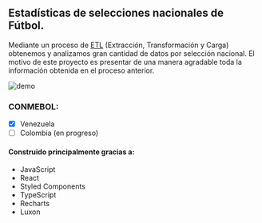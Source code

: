 ## Estadísticas de selecciones nacionales de Fútbol.

Mediante un proceso de [ETL](https://en.wikipedia.org/wiki/Extract,_transform,_load) (Extracción, Transformación y Carga) obtenemos y analizamos gran cantidad de datos por selección nacional. El motivo de este proyecto es presentar de una manera agradable toda la información obtenida en el proceso anterior.

![demo](https://lh3.googleusercontent.com/fife/ABSRlIp6EmuT3jwRCAYqoT85nQP3VeleuuauRsnoPo5UuphMuBdzEkZ3rM88Cr9DaZWZ7eGr7VfIWjt0CkSujREZWr3hQjD-LVWw34E8UVQ1ybeKFJOF2XpkrTnR7yC7-v3nFszvSOkWeVaRaPtDnPLrwB2MXOvP1YINdm-2d6kpZ_DO9_fG7JGh10Cyqd55oUy1g5LIlGon7H5UuWqzuGGct-iW08ePzPDO8vErmvri-2ROtHHPjxmni7tWS8l6ItSQMosWTnKQCcdaqRe0ERqdcb8vvD_alOWN79iVQIWC5nP-cih932zB2R2GCzB8FlX3AQwHRSOTJSE1_SKPmYOIYRMpbdV2oIbVwKDbek3GD_hXkk9Vv_reR_U9-75pYThMl-MJqt9XzTZh-N3so6pqFv1Wus_Wipe_b2lHg7fU5C0fM869wrxh9uWmJG5VyBE7HsMOX-f5W5qcUMpRykIbQ4j-vA-Zr0uksOnQayrezs8gGkmYTfBHpB5zga1_o_bWmY7RAiMV1WgfXPSQxPbE3zbBs-FJT_fJk-n4Qq-Qo1BswTSfpfB1UUgYUhpCGbA0GEINOlcvUJVRuhZCPssCrZZQuNHsgSUzhwKhy85wk63qRZmyY4-x3QJJ4werfKWGEvafPsdzsmQcQ203Mlew2f6o1mPaz9ywcaye7hW7oxdl6mmBk55k9NKDhBBd7qc-ARq-ByVVvXMjt-jkjwsIaXfKW3HabVPXPWQ=w3360-h1770-ft)

### CONMEBOL:

- [x] Venezuela
- [ ] Colombia (en progreso)

#### Construido principalmente gracias a:

- JavaScript
- React
- Styled Components
- TypeScript
- Recharts
- Luxon
